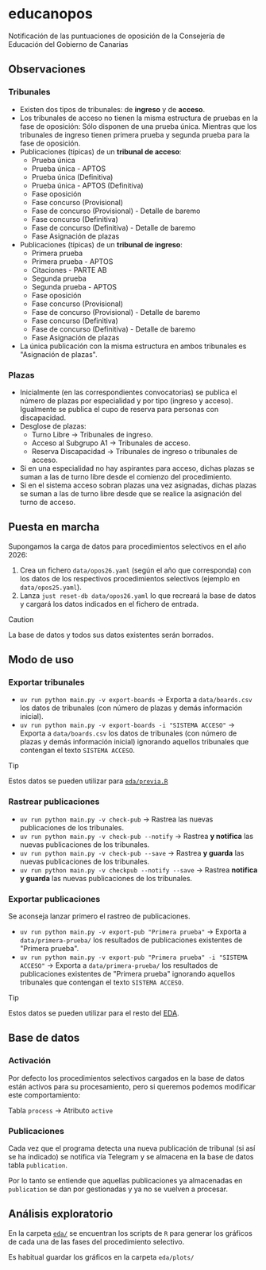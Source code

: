 # educanopos

Notificación de las puntuaciones de oposición de la Consejería de Educación del Gobierno de Canarias

## Observaciones

### Tribunales

- Existen dos tipos de tribunales: de **ingreso** y de **acceso**.
- Los tribunales de acceso no tienen la misma estructura de pruebas en la fase de oposición: Sólo disponen de una prueba única. Mientras que los tribunales de ingreso tienen primera prueba y segunda prueba para la fase de oposición.
- Publicaciones (típicas) de un **tribunal de acceso**:
  - Prueba única
  - Prueba única - APTOS
  - Prueba única (Definitiva)
  - Prueba única - APTOS (Definitiva)
  - Fase oposición
  - Fase concurso (Provisional)
  - Fase de concurso (Provisional) - Detalle de baremo
  - Fase concurso (Definitiva)
  - Fase de concurso (Definitiva) - Detalle de baremo
  - Fase Asignación de plazas
- Publicaciones (típicas) de un **tribunal de ingreso**:
  - Primera prueba
  - Primera prueba - APTOS
  - Citaciones - PARTE AB
  - Segunda prueba
  - Segunda prueba - APTOS
  - Fase oposición
  - Fase concurso (Provisional)
  - Fase de concurso (Provisional) - Detalle de baremo
  - Fase concurso (Definitiva)
  - Fase de concurso (Definitiva) - Detalle de baremo
  - Fase Asignación de plazas
- La única publicación con la misma estructura en ambos tribunales es "Asignación de plazas".

### Plazas

- Inicialmente (en las correspondientes convocatorias) se publica el número de plazas por especialidad y por tipo (ingreso y acceso). Igualmente se publica el cupo de reserva para personas con discapacidad.
- Desglose de plazas:
  - Turno Libre → Tribunales de ingreso.
  - Acceso al Subgrupo A1 → Tribunales de acceso.
  - Reserva Discapacidad → Tribunales de ingreso o tribunales de acceso.
- Si en una especialidad no hay aspirantes para acceso, dichas plazas se suman a las de turno libre desde el comienzo del procedimiento.
- Si en el sistema acceso sobran plazas una vez asignadas, dichas plazas se suman a las de turno libre desde que se realice la asignación del turno de acceso.

## Puesta en marcha

Supongamos la carga de datos para procedimientos selectivos en el año 2026:

1. Crea un fichero `data/opos26.yaml` (según el año que corresponda) con los datos de los respectivos procedimientos selectivos (ejemplo en `data/opos25.yaml`).
2. Lanza `just reset-db data/opos26.yaml` lo que recreará la base de datos y cargará los datos indicados en el fichero de entrada.

> [!CAUTION]
> La base de datos y todos sus datos existentes serán borrados.

## Modo de uso

### Exportar tribunales

- `uv run python main.py -v export-boards` → Exporta a `data/boards.csv` los datos de tribunales (con número de plazas y demás información inicial).
- `uv run python main.py -v export-boards -i "SISTEMA ACCESO"` → Exporta a `data/boards.csv` los datos de tribunales (con número de plazas y demás información inicial) ignorando aquellos tribunales que contengan el texto `SISTEMA ACCESO`.

> [!TIP]
> Estos datos se pueden utilizar para [`eda/previa.R`](eda/previa.R)

### Rastrear publicaciones

- `uv run python main.py -v check-pub` → Rastrea las nuevas publicaciones de los tribunales.
- `uv run python main.py -v check-pub --notify` → Rastrea **y notifica** las nuevas publicaciones de los tribunales.
- `uv run python main.py -v check-pub --save` → Rastrea **y guarda** las nuevas publicaciones de los tribunales.
- `uv run python main.py -v checkpub --notify --save` → Rastrea **notifica y guarda** las nuevas publicaciones de los tribunales.

### Exportar publicaciones

Se aconseja lanzar primero el rastreo de publicaciones.

- `uv run python main.py -v export-pub "Primera prueba"` → Exporta a `data/primera-prueba/` los resultados de publicaciones existentes de "Primera prueba".
- `uv run python main.py -v export-pub "Primera prueba" -i "SISTEMA ACCESO"` → Exporta a `data/primera-prueba/` los resultados de publicaciones existentes de "Primera prueba" ignorando aquellos tribunales que contengan el texto `SISTEMA ACCESO`.

> [!TIP]
> Estos datos se pueden utilizar para el resto del [EDA](#análisis-exploratorio).

## Base de datos

### Activación

Por defecto los procedimientos selectivos cargados en la base de datos están activos para su procesamiento, pero si queremos podemos modificar este comportamiento:

Tabla `process` → Atributo `active`

### Publicaciones

Cada vez que el programa detecta una nueva publicación de tribunal (si así se ha indicado) se notifica vía Telegram y se almacena en la base de datos tabla `publication`.

Por lo tanto se entiende que aquellas publicaciones ya almacenadas en `publication` se dan por gestionadas y ya no se vuelven a procesar.

## Análisis exploratorio

En la carpeta [`eda/`](./eda/) se encuentran los scripts de `R` para generar los gráficos de cada una de las fases del procedimiento selectivo.

Es habitual guardar los gráficos en la carpeta `eda/plots/`
